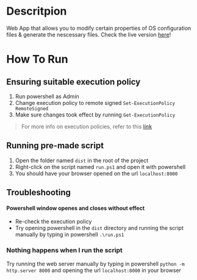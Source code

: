# Descritpion

Web App that allows you to modify certain properties of OS configuration files & generate the nescessary files.
Check the live version [here](https://config-gen.vercel.app/)!

# How To Run

## Ensuring suitable execution policy

1. Run powershell as Admin
2. Change execution policy to remote signed
   `Set-ExecutionPolicy RemoteSigned`
3. Make sure changes took effect by running
   `Get-ExecutionPolicy`

> For more info on execution policies, refer to this [link](https://learn.microsoft.com/en-us/powershell/module/microsoft.powershell.core/about/about_execution_policies?view=powershell-7.3)

## Running pre-made script

1. Open the folder named `dist` in the root of the project
2. Right-click on the script named `run.ps1` and open it with powershell
3. You should have your browser opened on the url `localhost:8000`

## Troubleshooting

#### Powershell window openes and closes without effect

- Re-check the execution policy
- Try opening powershell in the `dist` directory and running the script manually by typing in powershell
  `.\run.ps1`

### Nothing happens when I run the script

Try running the web server manually by typing in powershell
`python -m http.server 8000`
and opening the url `localhost:8000` in your browser
